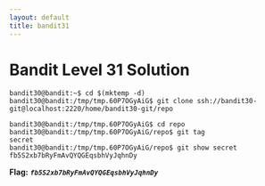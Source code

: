```yaml
---
layout: default
title: bandit31
---
```


# Bandit Level 31 Solution


```
bandit30@bandit:~$ cd $(mktemp -d)
bandit30@bandit:/tmp/tmp.60P7OGyAiG$ git clone ssh://bandit30-git@localhost:2220/home/bandit30-git/repo

bandit30@bandit:/tmp/tmp.60P7OGyAiG$ cd repo
bandit30@bandit:/tmp/tmp.60P7OGyAiG/repo$ git tag
secret
bandit30@bandit:/tmp/tmp.60P7OGyAiG/repo$ git show secret
fb5S2xb7bRyFmAvQYQGEqsbhVyJqhnDy
```


**Flag:** ***`fb5S2xb7bRyFmAvQYQGEqsbhVyJqhnDy`*** 

